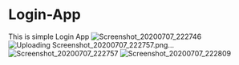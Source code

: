 # Login-App
This is simple Login App
![Screenshot_20200707_222746](https://user-images.githubusercontent.com/62168123/86817378-97aaa780-c0a2-11ea-931a-aea9ef84dc03.png)
![Uploading Screenshot_20200707_222757.png…]()
![Screenshot_20200707_222757](https://user-images.githubusercontent.com/62168123/86817564-d04a8100-c0a2-11ea-8a8c-90f24160e373.png)
![Screenshot_20200707_222809](https://user-images.githubusercontent.com/62168123/86817774-1d2e5780-c0a3-11ea-9fe9-9c60770fe6f8.png)
